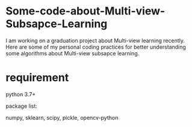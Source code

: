 # Some-code-about-Multi-view-Subsapce-Learning
I am working on a graduation project about Multi-view learning recently. Here are some of my personal coding practices for better understanding some algorithms about Multi-view subsapce learning.

# requirement
python 3.7+

package list: 

numpy, sklearn, scipy, pickle, opencv-python
